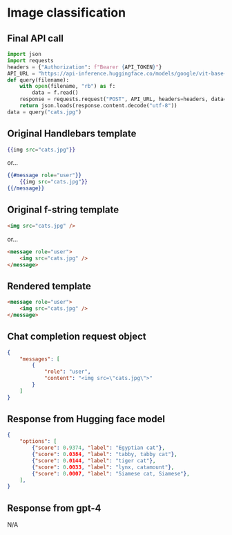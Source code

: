 # Image classification

## Final API call

```python
import json
import requests
headers = {"Authorization": f"Bearer {API_TOKEN}"}
API_URL = "https://api-inference.huggingface.co/models/google/vit-base-patch16-224"
def query(filename):
    with open(filename, "rb") as f:
        data = f.read()
    response = requests.request("POST", API_URL, headers=headers, data=data)
    return json.loads(response.content.decode("utf-8"))
data = query("cats.jpg")
```

## Original Handlebars template

```handlebars
{{img src="cats.jpg"}}
```

or...

```handlebars
{{#message role="user"}}
    {{img src="cats.jpg"}}
{{/message}}
```

## Original f-string template

```html
<img src="cats.jpg" />
```

or...

```html
<message role="user">
    <img src="cats.jpg" />
</message>
```

## Rendered template

```html
<message role="user">
    <img src="cats.jpg" />
</message>
```

## Chat completion request object

```json
{
    "messages": [
        {
            "role": "user",
            "content": "<img src=\"cats.jpg\">"
        }
    ]
}
```

## Response from Hugging face model

```json
{
    "options": [
        {"score": 0.9374, "label": "Egyptian cat"},
        {"score": 0.0384, "label": "tabby, tabby cat"},
        {"score": 0.0144, "label": "tiger cat"},
        {"score": 0.0033, "label": "lynx, catamount"},
        {"score": 0.0007, "label": "Siamese cat, Siamese"},
    ],
}
```

## Response from gpt-4

N/A